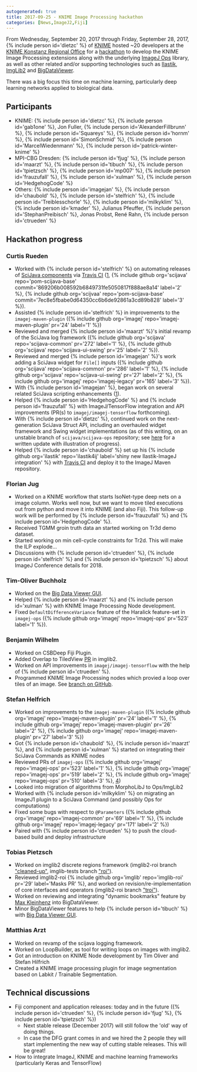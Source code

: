 ```yaml
---
autogenerated: true
title: 2017-09-25 - KNIME Image Processing hackathon
categories: [News,ImageJ2,Fiji]
---
```


From Wednesday, September 20, 2017 through Friday, September 28, 2017, {% include person id='dietzc' %} of [KNIME](https://www.knime.org) hosted \~20 developers at the [KNIME Konstanz Regional Office](https://www.knime.com/contact) for a [hackathon](/events/Hackathon) to develop the KNIME Image Processing extensions along with the underlying [ImageJ Ops](/libs/imagej-ops) library, as well as other related and/or supporting technologies such as [Ilastik](http://ilastik.org/), [ImgLib2](/imglib2) and [BigDataViewer](/plugins/bdv).

There was a big focus this time on machine learning, particularly deep learning networks applied to biological data.

## Participants

-   KNIME: {% include person id='dietzc' %}, {% include person id='gab1one' %}, Jon Fuller, {% include person id='AlexanderFillbrunn' %}, {% include person id='Squareys' %}, {% include person id='hornm' %}, {% include person id='SimonSchmid' %}, {% include person id='MarcelWiedenmann' %}, {% include person id='patrick-winter-knime' %}
-   MPI-CBG Dresden: {% include person id='fjug' %}, {% include person id='maarzt' %}, {% include person id='tibuch' %}, {% include person id='tpietzsch' %}, {% include person id='mp007' %}, {% include person id='frauzufall' %}, {% include person id='xulman' %}, {% include person id='HedgehogCode' %}
-   Others: {% include person id='imagejan' %}, {% include person id='chaubold' %}, {% include person id='stelfrich' %}, {% include person id='Treiblesschorle' %}, {% include person id='milkyklim' %}, {% include person id='kmader' %}, Julianus Pfeuffer, {% include person id='StephanPreibisch' %}, Jonas Probst, René Rahn, {% include person id='ctrueden' %}

## Hackathon progress

### Curtis Rueden

-   Worked with {% include person id='stelfrich' %} on automating releases of [SciJava components](/develop/architecture#definitions) via [Travis CI](/develop/travis) ([1](https://github.com/scijava/scijava-scripts/compare/0235621...f5965c3), {% include github org='scijava' repo='pom-scijava-base' commit='869206b008592b6849731fe5050817f888ae8a14' label='2' %}, {% include github org='scijvaa' repo='pom-scijava-base' commit='7ec8e5fbabe0d64350cc6b6de92861a3cd89b828' label='3' %}).
-   Assisted {% include person id='stelfrich' %} in improvements to the `imagej-maven-plugin` ({% include github org='imagej' repo='imagej-maven-plugin' pr='24' label='1' %})
-   Reviewed and merged {% include person id='maarzt' %}'s initial revamp of the SciJava log framework ({% include github org='scijava' repo='scijava-common' pr='272' label='1' %}, {% include github org='scijava' repo='scijava-ui-swing' pr='25' label='2' %}).
-   Reviewed and merged {% include person id='imagejan' %}'s work adding a SciJava widget for `File[]` inputs ({% include github org='scijava' repo='scijava-common' pr='286' label='1' %}, {% include github org='scijava' repo='scijava-ui-swing' pr='27' label='2' %}, {% include github org='imagej' repo='imagej-legacy' pr='165' label='3' %}).
-   With {% include person id='imagejan' %}, began work on several related SciJava scripting enhancements ([1](https://github.com/scijava/scijava-common/issues/261#issuecomment-331487719)).
-   Helped {% include person id='HedgehogCode' %} and {% include person id='frauzufall' %} with ImageJ/TensorFlow integration and API improvements (PR(s) to `imagej/imagej-tensorflow` forthcoming).
-   With {% include person id='dietzc' %}, continued work on the next-generation SciJava Struct API, including an overhauled widget framework and Swing widget implementations (as of this writing, on an unstable branch of `scijava/scijava-ops` repository; see [here](https://github.com/scijava/scijava-common/issues/42#issuecomment-332658377) for a written update with illustration of progress).
-   Helped {% include person id='chaubold' %} set up his {% include github org='ilastik' repo='ilastik4ij' label='shiny new Ilastik-ImageJ integration' %} with [Travis CI](/develop/travis) and deploy it to the ImageJ Maven repository.

### Florian Jug

-   Worked on a KNIME workflow that starts IsoNet-type deep nets on a image column. Works well now, but we want to move tiled executions out from python and move it into KNIME (and also Fiji). This follow-up work will be performed by {% include person id='frauzufall' %} and {% include person id='HedgehogCode' %}.
-   Received TGMM groin truth data an started working on Tr3d demo dataset.
-   Started working on min cell-cycle constraints for Tr2d. This will make the ILP explode...
-   Discussions with {% include person id='ctrueden' %}, {% include person id='stelfrich' %} and {% include person id='tpietzsch' %} about ImageJ Conference details for 2018.

### Tim-Oliver Buchholz

-   Worked on the [Big Data Viewer GUI](https://github.com/knime-ip/knip-bdv).
-   Helped {% include person id='maarzt' %} and {% include person id='xulman' %} with KNIME Image Processing Node development.
-   Fixed `DefaultDifferenceVariance` feature of the Haralick feature-set in `imagej-ops` ({% include github org='imagej' repo='imagej-ops' pr='523' label='1' %}).

### Benjamin Wilhelm

-   Worked on CSBDeep Fiji Plugin.
-   Added Overlap to TiledView [PR](https://github.com/imglib/imglib2/pull/179) in imglib2.
-   Worked on API improvements in `imagej/imagej-tensorflow` with the help of {% include person id='ctrueden' %}.
-   Programmed KNIME Image Processing nodes which provied a loop over tiles of an image. See [branch on GitHub](https://github.com/knime-ip/knip/commits/tiling-nodes).

### Stefan Helfrich

-   Worked on improvements to the `imagej-maven-plugin` ({% include github org='imagej' repo='imagej-maven-plugin' pr='24' label='1' %}, {% include github org='imagej' repo='imagej-maven-plugin' pr='26' label='2' %}, {% include github org='imagej' repo='imagej-maven-plugin' pr='27' label='3' %})
-   Got {% include person id='chaubold' %}, {% include person id='maarzt' %}, and {% include person id='xulman' %} started on integrating their SciJava Commands as KNIME nodes
-   Reviewed PRs of `imagej-ops` ({% include github org='imagej' repo='imagej-ops' pr='523' label='1' %}, {% include github org='imagej' repo='imagej-ops' pr='519' label='2' %}, {% include github org='imagej' repo='imagej-ops' pr='510' label='3' %}, [4](http://forum.imagej.net/t/frangi-vesselness-filter-feedback/6747))
-   Looked into migration of algorithms from MorphoLibJ to Ops/ImgLib2
-   Worked with {% include person id='milkyklim' %} on migrating an ImageJ1 plugin to a SciJava Command (and possibly Ops for computations)
-   Fixed some bugs with respect to `@Parameters` ({% include github org='imagej' repo='imagej-common' pr='69' label='1' %}, {% include github org='imagej' repo='imagej-legacy' pr='171' label='2' %})
-   Paired with {% include person id='ctrueden' %} to push the cloud-based build and deploy infrastructure

### Tobias Pietzsch

-   Worked on imglib2 discrete regions framework (imglib2-roi branch ["cleaned-up"](https://github.com/imglib/imglib2-roi/tree/8bafc8de2d83531aaef46ee36964731a78204589), imglib-tests branch ["roi"](https://github.com/imglib/imglib2-tests/tree/ec0df49bf5fc344f6ae5af5fec8584a36e3d2ca2)).
-   Reviewed imglib2-roi {% include github org='imglib' repo='imglib-roi' pr='29' label='Masks PR' %}, and worked on revision/re-implementation of core interfaces and operators (imglib2-roi branch ["troi"](https://github.com/imglib/imglib2-roi/tree/c41c93acf696b801e13f5023bf00527c04722263)).
-   Worked on reviewing and integrating "dynamic bookmarks" feature by [Max Kleinhenz](https://github.com/maxkleinhenz/bigdataviewer-core) into BigDataViewer.
-   Minor BigDataViewer features to help {% include person id='tibuch' %} with [Big Data Viewer GUI](https://github.com/knime-ip/knip-bdv).

### Matthias Arzt

-   Worked on revamp of the scijava logging framework.
-   Worked on LoopBuilder, as tool for writing loops on images with imglib2.
-   Got an introduction on KNIME Node development by Tim Oliver and Stefan Hilfrich
-   Created a KNIME image processing plugin for image segmentation based on Labkit / Trainable Segmentation.

## Technical discussions

-   Fiji component and application releases: today and in the future ({% include person id='ctrueden' %}, {% include person id='fjug' %}, {% include person id='tpietzsch' %})
    -   Next stable release (December 2017) will still follow the 'old' way of doing things.
    -   In case the DFG grant comes in and we hired the 2 people they will start implementing the new way of cutting stable releases. This will be great!
-   How to integrate ImageJ, KNIME and machine learning frameworks (particularly Keras and TensorFlow)

  
